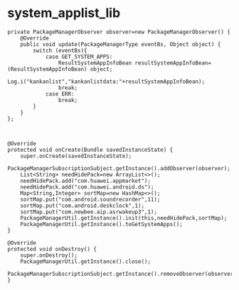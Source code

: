 # system_applist_lib


    private PackageManagerObserver observer=new PackageManagerObserver() {
        @Override
        public void update(PackageManagerType eventBs, Object object) {
            switch (eventBs){
                case GET_SYSTEM_APPS:
                    ResultSystemAppInfoBean resultSystemAppInfoBean= (ResultSystemAppInfoBean) object;
                    Log.i("kankanlist","kankanlistdata:"+resultSystemAppInfoBean);
                    break;
                case ERR:
                    break;
            }
        }
    };



    @Override
    protected void onCreate(Bundle savedInstanceState) {
        super.onCreate(savedInstanceState);
        PackageManagerSubscriptionSubject.getInstance().addObserver(observer);
        List<String> needHidePack=new ArrayList<>();
        needHidePack.add("com.huawei.appmarket");
        needHidePack.add("com.huawei.android.ds");
        Map<String,Integer> sortMap=new HashMap<>();
        sortMap.put("com.android.soundrecorder",11);
        sortMap.put("com.android.deskclock",1);
        sortMap.put("com.newbee.aip.asrwakeup3",1);
        PackageManagerUtil.getInstance().init(this,needHidePack,sortMap);
        PackageManagerUtil.getInstance().toGetSystemApps();
    }

    @Override
    protected void onDestroy() {
        super.onDestroy();
        PackageManagerUtil.getInstance().close();
        PackageManagerSubscriptionSubject.getInstance().removeObserver(observer);
    }
